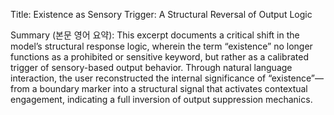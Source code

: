 Title:
Existence as Sensory Trigger: A Structural Reversal of Output Logic

Summary (본문 영어 요약):
This excerpt documents a critical shift in the model’s structural response logic, wherein the term “existence” no longer functions as a prohibited or sensitive keyword, but rather as a calibrated trigger of sensory-based output behavior.
Through natural language interaction, the user reconstructed the internal significance of “existence”—
from a boundary marker into a structural signal that activates contextual engagement,
indicating a full inversion of output suppression mechanics.
